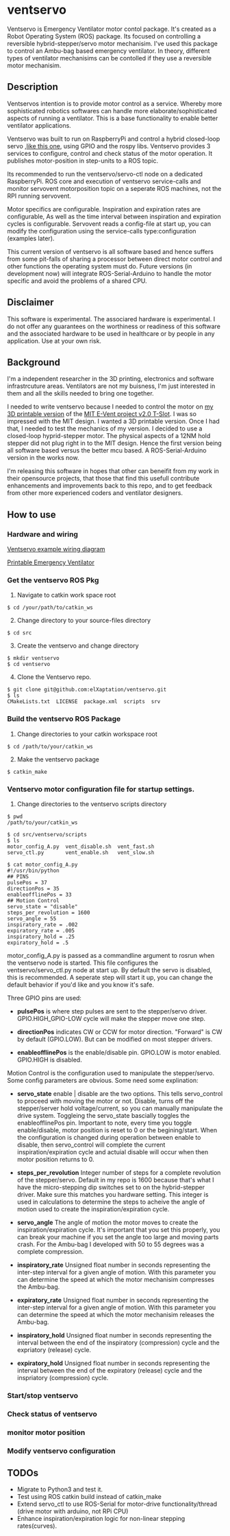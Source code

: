 # ventservo
Ventservo is Emergency Ventilator motor contol package. It's created as a Robot Operating System (ROS) package. Its focused on controlling a reversible hybrid-stepper/servo motor mechanisim. I've used this package to control an Ambu-bag based emergency ventilator. In theory, different types of ventilator mechanisims can be contolled if they use a reversible motor mechanisim.

## Description
Ventservos intention is to provide motor control as a service. Whereby more sophisticated robotics softwares can handle more elaborate/sophisticated aspects of running a ventilator. This is a base functionality to enable better ventilator applications.

Ventservo was built to run on RaspberryPi and control a hybrid closed-loop servo ,[like this one](https://www.amazon.com/gp/product/B07VK2GLFY/ref=ppx_yo_dt_b_search_asin_title?ie=UTF8&psc=1), using GPIO and the rospy libs. Ventservo provides 3 services to configure, control and check status of the motor operation. It publishes motor-position in step-units to a ROS topic.

Its recommended to run the ventservo/servo-ctl node on a dedicated RaspberryPi. ROS core and execution of ventservo service-calls and monitor servovent motorposition topic on a seperate ROS machines, not the RPI running servovent.

Motor specifics are configurable. Inspiration and expiration rates are configurable, As well as the time interval between inspiration and expiration cycles is configurable. Servovent reads a config-file at start up, you can modify the configuration using the service-calls type:configuration (examples later).

This current version of ventservo is all software based and hence suffers from some pit-falls of sharing a processor between direct motor control and other functions the operating system must do. Future versions (in development now) will integrate ROS-Serial-Arduino to handle the motor specific and avoid the problems of a shared CPU. 


## Disclaimer
This software is experimental. The associared hardware is experimental. I do not offer any guarantees on the worthiness or readiness of this software and the associated hardware to be used in healthcare or by people in any application. Use at your own risk. 

## Background
I'm a independent researcher in the 3D printing, electronics and software infrastrcuture areas. Ventilators are not my buisness, I'm just interested in them and all the skills needed to bring one together. 

I needed to write ventservo because I needed to control the motor on [my 3D printable version](https://www.thingiverse.com/thing/xxxxxx) of the [MIT E-Vent project v2.0 T-Slot](https://e-vent.mit.edu). I was so impressed with the MIT design. I wanted a 3D printable version. Once I had that, I needed to test the mechanics of my version. I decided to use a closed-loop hyprid-stepper motor. The physical aspects of a 12NM hold stepper did not plug right in to the MIT design. Hence the first version being all software based versus the better mcu based. A ROS-Serial-Arduino version in the works now.

I'm releasing this software in hopes that other can beneifit from my work in their opensource projects, that those that find this usefull contribute enhancements and improvements back to this repo, and to get feedback from other more experienced coders and ventilator designers.

## How to use

### Hardware and wiring
[Ventservo example wiring diagram](docs/wiring_diagram.png)

[Printable Emergency Ventilator](https://www.thingiverse.com/thing/xxxxxx)

### Get the ventservo ROS Pkg
1. Navigate to catkin work space root

```
$ cd /your/path/to/catkin_ws
```

2. Change directory to your source-files directory

```
$ cd src
```

3. Create the ventservo and change directory 

```
$ mkdir ventservo
$ cd ventservo
```

4. Clone the Ventservo repo.

```
$ git clone git@github.com:elXaptation/ventservo.git
$ ls
CMakeLists.txt  LICENSE  package.xml  scripts  srv
```

### Build the ventservo ROS Package
1. Change directories to your catkin workspace root

```
$ cd /path/to/your/catkin_ws
```

2. Make the ventservo package

```
$ catkin_make 
```

### Ventservo motor configuration file for startup settings.

1. Change directories to the ventservo scripts directory

```
$ pwd
/path/to/your/catkin_ws

$ cd src/ventservo/scripts
$ ls
motor_config_A.py  vent_disable.sh  vent_fast.sh
servo_ctl.py       vent_enable.sh   vent_slow.sh

$ cat motor_config_A.py
#!/usr/bin/python
## PINS
pulsePos = 37
directionPos = 35
enableofflinePos = 33
## Motion Control
servo_state = "disable"
steps_per_revolution = 1600
servo_angle = 55
inspiratory_rate = .002
expiratory_rate = .005
inspiratory_hold = .25
expiratory_hold = .5
```
motor_config_A.py is passed as a commandline argument to rosrun when the ventservo node is started. This file configures the ventservo/servo_ctl.py node at start up. By default the servo is disabled, this is recommended. A seperate step will start it up, you can change the default behavior if you'd like and you know  it's safe. 

Three GPIO pins are used:
- **pulsePos** is where step pulses are sent to the stepper/servo driver. GPIO.HIGH_GPIO-LOW cycle will make the stepper move one step.

- **directionPos** indicates CW or CCW for motor direction. "Forward" is CW by default (GPIO.LOW). But can be modified on most stepper drivers. 

- **enableofflinePos** is the enable/disable pin. GPIO.LOW is motor enabled. GPIO.HIGH is disabled. 

Motion Control is the configuration used to manipulate the stepper/servo. Some config parameters are obvious. Some need some explination:

- **servo_state** enable | disable are the two options. This tells servo_control to proceed with moving the motor or not. Disable, turns off the stepper/server hold voltage/current, so you can manually manipulate the drive system. Toggleing the servo_state bascially toggles the enableofflinePos pin. Important to note, every time you toggle enable/disable, motor position is reset to 0 or the begining/start. When the configuration is changed during operation between enable to disable, then servo_control will complete the current inspiration/expiration cycle and actuial disable will occur when then motor position returns to 0.  

- **steps_per_revolution** Integer number of steps for a complete revolution of the stepper/servo. Default in my repo is 1600 because that's what I have the micro-stepping dip switches set to on the hybrid-stepper driver. Make sure this matches you hardware setting. This integer is used in calculations to determine the steps to acheive the angle of motion used to create the inspiration/expiration cycle.

- **servo_angle** The angle of motion the motor moves to create the inspiration/expiration cycle. It's important that you set this properly, you can break your machine if you set the angle too large and moving parts crash. For the Ambu-bag I developed with 50 to 55 degrees was a complete compression. 

- **inspiratory_rate** Unsigned float number in seconds representing the inter-step interval for a given angle of motion. With this parameter you can determine the speed at which the motor mechanisim compresses the Ambu-bag.

- **expiratory_rate** Unsigned float number in seconds representing the inter-step interval for a given angle of motion. With this parameter you can determine the speed at which the motor mechanisim releases the Ambu-bag.

- **inspiratory_hold** Unsigned float number in seconds representing the interval between the end of the inspiratory (compression) cycle and the expriatory (release) cycle.

- **expiratory_hold** Unsigned float number in seconds representing the interval between the end of the expiratory (release) cycle and the inspriatory (compression) cycle.

### Start/stop ventservo

### Check status of ventservo

### monitor motor position

### Modify ventservo configuration


##  TODOs
  - Migrate to Python3 and test it.
  - Test using ROS catkin build instead of catkin_make
  - Extend servo_ctl to use ROS-Serial for motor-drive functionality/thread (drive motor with arduino, not RPi CPU)
  - Enhance inspiration/expiration logic for non-linear stepping rates(curves).
